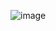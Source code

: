 ![image](https://github.com/shotapailodze/Ecom-react/assets/55694002/07774c49-4675-4a4d-bb03-cbf463543cce)
